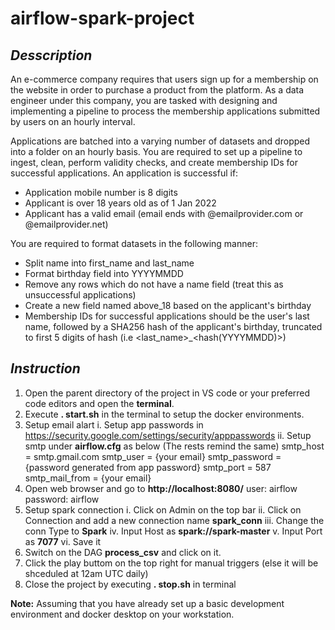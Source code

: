 # airflow-spark-project

## _Desscription_
An e-commerce company requires that users sign up for a membership on the website in order to purchase a product from the platform. As a data engineer under this company, you are tasked with designing and implementing a pipeline to process the membership applications submitted by users on an hourly interval.

Applications are batched into a varying number of datasets and dropped into a folder on an hourly basis. You are required to set up a pipeline to ingest, clean, perform validity checks, and create membership IDs for successful applications. An application is successful if:

- Application mobile number is 8 digits
- Applicant is over 18 years old as of 1 Jan 2022
- Applicant has a valid email (email ends with @emailprovider.com or @emailprovider.net)

You are required to format datasets in the following manner:

- Split name into first_name and last_name
- Format birthday field into YYYYMMDD
- Remove any rows which do not have a name field (treat this as unsuccessful applications)
- Create a new field named above_18 based on the applicant's birthday
- Membership IDs for successful applications should be the user's last name, followed by a SHA256 hash of the applicant's birthday, truncated to first 5 digits of hash (i.e <last_name>_<hash(YYYYMMDD)>)


## _Instruction_

1. Open the parent directory of the project in VS code or your preferred code editors and open the **terminal**.
2. Execute **. start.sh** in the terminal to setup the docker environments.
3. Setup email alart
   i. Setup app passwords in https://security.google.com/settings/security/apppasswords
   ii. Setup smtp under **airflow.cfg** as below (The rests remind the same)
       smtp_host = smtp.gmail.com
       smtp_user = {your email}
       smtp_password = {password generated from app password}
       smtp_port = 587
       smtp_mail_from = {your email}
4. Open web browser and go to **http://localhost:8080/**
   user: airflow
   password: airflow
5. Setup spark connection
   i. Click on Admin on the top bar
   ii. Click on Connection and add a new connection name **spark_conn**
   iii. Change the conn Type to **Spark**
   iv. Input Host as **spark://spark-master**
   v. Input Port as **7077**
   vi. Save it
5. Switch on the DAG **process_csv** and click on it.
6. Click the play buttom on the top right for manual triggers (else it will be shceduled at 12am UTC daily)
7. Close the project by executing **. stop.sh** in terminal

**Note:** Assuming that you have already set up a basic development environment and docker desktop on your workstation.